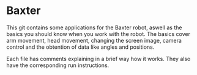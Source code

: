 # Baxter

This git contains some applications for the Baxter robot, aswell as the basics you should know when you work with the robot.
The basics cover arm movement, head movement, changing the screen image, camera control and the obtention of data like angles and positions.

Each file has comments explaining in a brief way how it works. They also have the corresponding run instructions.
